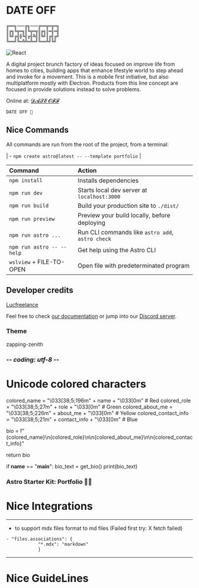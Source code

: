 # DATE OFF

```YMAL
╔══╗───╔╗───╔══╦═╦═╗
║╔╗╚╦═╗║╚╦═╦║╔╗║═╣═╣
║╚╝╔╣╬╚╣╔╣╩╣║╚╝║╔╣╔╝
╚══╝╚═╩╩═╩═╝╚══╩╝╚╝
```

![React](https://camo.githubusercontent.com/533da8800843b57b91a3227ce7d151ca865a0eeaae675715e209c0092314fa96/68747470733a2f2f696d672e736869656c64732e696f2f62616467652f2d52656163742d3435623864383f7374796c653d666c61742d737175617265266c6f676f3d7265616374266c6f676f436f6c6f723d7768697465)

A digital project brunch factory of ideas focused on improve life from homes to cities, building apps that enhance lifestyle world to step ahead and invoke for a movement. This is a mobile first initiative, but also multiplatform mostly with Electron. Products from this line concept are focused in provide solutions instead to solve problems.

Online at: [𝓓𝓐𝓣𝓔 𝓞𝓕𝓕](https://dateoff.netlify.app/)

```vbnet
DATE OFF 👀
```

## Nice Commands

All commands are run from the root of the project, from a terminal:

| - `npm create astro@latest -- --template portfolio` |

| Command                   | Action                                           |
| :------------------------ | :----------------------------------------------- |
| `npm install`             | Installs dependencies                            |
| `npm run dev`             | Starts local dev server at `localhost:3000`      |
| `npm run build`           | Build your production site to `./dist/`          |
| `npm run preview`         | Preview your build locally, before deploying     |
| `npm run astro ...`       | Run CLI commands like `astro add`, `astro check` |
| `npm run astro -- --help` | Get help using the Astro CLI                     |
| `wslview` + FILE-TO-OPEN  | Open file with predeterminated program           |

## Developer credits

[Lucfreelance](https://github.com/lucfreelance/lucfreelance)

Feel free to check [our documentation](https://docs.astro.build) or jump into our [Discord server](https://astro.build/chat).

### Theme

zapping-zenith

### -_- coding: utf-8 -_-

# Unicode colored characters

colored_name = "\033[38;5;196m" + name + "\033[0m" # Red
colored_role = "\033[38;5;27m" + role + "\033[0m" # Green
colored_about_me = "\033[38;5;226m" + about_me + "\033[0m" # Yellow
colored_contact_info = "\033[38;5;21m" + contact_info + "\033[0m" # Blue

bio = f"{colored_name}\n{colored_role}\n\n{colored_about_me}\n\n{colored_contact_info}"

return bio

if **name** == "**main**":
bio_text = get_bio()
print(bio_text)

### Astro Starter Kit: Portfolio 🧑‍🚀

# Nice Integrations

---

- to support mdx files format to md files (Failed first try: X fetch failed)

```
- "files.associations": {
            "*.mdx": "markdown"
            }
```

---

# Nice GuideLines
